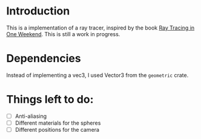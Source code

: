 # Introduction

This is a implementation of a ray tracer, inspired by the book [Ray Tracing in One Weekend](https://raytracing.github.io/books/RayTracingInOneWeekend.html). This is still a work in progress.

# Dependencies
Instead of implementing a vec3, I used Vector3 from the `geometric` crate.

# Things left to do:
-[ ] Anti-aliasing
-[ ] Different materials for the spheres
-[ ] Different positions for the camera